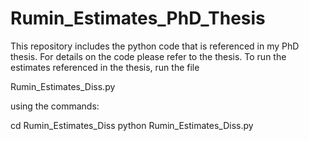 # Rumin_Estimates_PhD_Thesis
This repository includes the python code that is referenced in my PhD thesis.
For details on the code please refer to the thesis.
To run the estimates referenced in the thesis, run the file

  Rumin_Estimates_Diss.py

using the commands: 
  
  cd Rumin_Estimates_Diss
  python Rumin_Estimates_Diss.py
 

